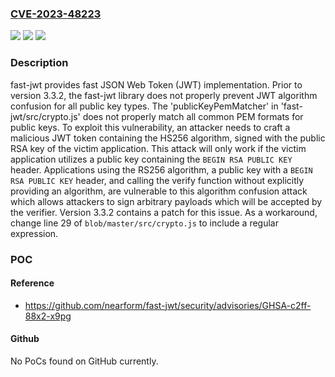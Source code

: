 ### [CVE-2023-48223](https://cve.mitre.org/cgi-bin/cvename.cgi?name=CVE-2023-48223)
![](https://img.shields.io/static/v1?label=Product&message=fast-jwt&color=blue)
![](https://img.shields.io/static/v1?label=Version&message=%3C%203.3.2%20&color=brightgreen)
![](https://img.shields.io/static/v1?label=Vulnerability&message=CWE-20%3A%20Improper%20Input%20Validation&color=brightgreen)

### Description

fast-jwt provides fast JSON Web Token (JWT) implementation. Prior to version 3.3.2, the fast-jwt library does not properly prevent JWT algorithm confusion for all public key types. The 'publicKeyPemMatcher' in 'fast-jwt/src/crypto.js' does not properly match all common PEM formats for public keys. To exploit this vulnerability, an attacker needs to craft a malicious JWT token containing the HS256 algorithm, signed with the public RSA key of the victim application. This attack will only work if the victim application utilizes a public key containing the `BEGIN RSA PUBLIC KEY` header. Applications using the RS256 algorithm, a public key with a `BEGIN RSA PUBLIC KEY` header, and calling the verify function without explicitly providing an algorithm, are vulnerable to this algorithm confusion attack which allows attackers to sign arbitrary payloads which will be accepted by the verifier. Version 3.3.2 contains a patch for this issue. As a workaround, change line 29 of `blob/master/src/crypto.js` to include a regular expression.

### POC

#### Reference
- https://github.com/nearform/fast-jwt/security/advisories/GHSA-c2ff-88x2-x9pg

#### Github
No PoCs found on GitHub currently.

